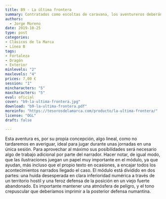 ```yaml
---
title: B9 - La última frontera
summary: Contratados como escoltas de caravana, los aventureros deberán partir hacia el Fuerte del Oxus.
authors:
  - Jorge Moreno
date: 2019-10-25
type: post
categories:
- Clásicos de la Marca
- Línea B
tags:
- Fortaleza
- Dragón
- Exterior
minlevels: "2"
maxlevels: "4"
prices: 7,00 €
session: "1"
mincharacters: "5"
maxcharacters: "5"
eval: oficial
cover: "b9-la-ultima-frontera.jpg"
download: "b9-la-ultima-frontera.pdf"
moreinfo: "https://tesorosdelamarca.com/producto/la-ultima-frontera/"
license: "OGL"
draft: false

---
```


Esta aventura es, por su propia concepción, algo lineal,
como no tardaremos en averiguar, ideal para jugar durante
unas jornadas en una única sesión. Para aprovechar al
máximo sus posibilidades será necesario algo de trabajo
adicional por parte del narrador. Hacer notar, de igual
modo, que las ilustraciones juegan un papel muy importante
en el módulo, ya que ayudan, más incluso que el propio
texto en ocasiones, a encajar todos los acontecimientos
narrados llegado el caso.
El módulo está dividido en dos partes: una huida desesperada
en clara inferioridad numérica a través de un territorio
hostil y una feroz defensa de la posición en un viejo
fuerte abandonado.
Es importante mantener una atmósfera de peligro, y el
tono crepuscular que deberíamos imprimir a la posterior
defensa numantina.